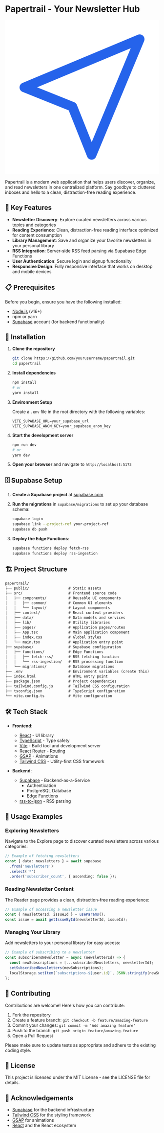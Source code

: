 # Papertrail - Your Newsletter Hub

![Papertrail Logo](/public/papertrail.svg)

Papertrail is a modern web application that helps users discover, organize, and read newsletters in one centralized platform. Say goodbye to cluttered inboxes and hello to a clean, distraction-free reading experience.

## 🚀 Key Features

- **Newsletter Discovery**: Explore curated newsletters across various topics and categories
- **Reading Experience**: Clean, distraction-free reading interface optimized for content consumption
- **Library Management**: Save and organize your favorite newsletters in your personal library
- **RSS Integration**: Server-side RSS feed parsing via Supabase Edge Functions
- **User Authentication**: Secure login and signup functionality
- **Responsive Design**: Fully responsive interface that works on desktop and mobile devices

## 📋 Prerequisites

Before you begin, ensure you have the following installed:
- [Node.js](https://nodejs.org/) (v16+)
- npm or yarn
- [Supabase](https://supabase.com/) account (for backend functionality)

## 🔧 Installation

1. **Clone the repository**
   ```bash
   git clone https://github.com/yourusername/papertrail.git
   cd papertrail
   ```

2. **Install dependencies**
   ```bash
   npm install
   # or
   yarn install
   ```

3. **Environment Setup**
   
   Create a `.env` file in the root directory with the following variables:
   ```
   VITE_SUPABASE_URL=your_supabase_url
   VITE_SUPABASE_ANON_KEY=your_supabase_anon_key
   ```

4. **Start the development server**
   ```bash
   npm run dev
   # or
   yarn dev
   ```

5. **Open your browser** and navigate to `http://localhost:5173`

## 🗄️ Supabase Setup

1. **Create a Supabase project** at [supabase.com](https://supabase.com/)

2. **Run the migrations** in `supabase/migrations` to set up your database schema:
   ```bash
   supabase login
   supabase link --project-ref your-project-ref
   supabase db push
   ```

3. **Deploy the Edge Functions**:
   ```bash
   supabase functions deploy fetch-rss
   supabase functions deploy rss-ingestion
   ```

## 🏗️ Project Structure

```
papertrail/
├── public/                  # Static assets
├── src/                     # Frontend source code
│   ├── components/          # Reusable UI components
│   │   ├── common/          # Common UI elements
│   │   └── layout/          # Layout components
│   ├── context/             # React context providers
│   ├── data/                # Data models and services
│   ├── lib/                 # Utility libraries
│   ├── pages/               # Application pages/routes
│   ├── App.tsx              # Main application component
│   ├── index.css            # Global styles
│   └── main.tsx             # Application entry point
├── supabase/                # Supabase configuration
│   ├── functions/           # Edge Functions
│   │   ├── fetch-rss/       # RSS fetching function
│   │   └── rss-ingestion/   # RSS processing function
│   └── migrations/          # Database migrations
├── .env                     # Environment variables (create this)
├── index.html               # HTML entry point
├── package.json             # Project dependencies
├── tailwind.config.js       # Tailwind CSS configuration
├── tsconfig.json            # TypeScript configuration
└── vite.config.ts           # Vite configuration
```

## 🛠️ Tech Stack

- **Frontend**:
  - [React](https://reactjs.org/) - UI library
  - [TypeScript](https://www.typescriptlang.org/) - Type safety
  - [Vite](https://vitejs.dev/) - Build tool and development server
  - [React Router](https://reactrouter.com/) - Routing
  - [GSAP](https://greensock.com/gsap/) - Animations
  - [Tailwind CSS](https://tailwindcss.com/) - Utility-first CSS framework

- **Backend**:
  - [Supabase](https://supabase.com/) - Backend-as-a-Service
    - Authentication
    - PostgreSQL Database
    - Edge Functions
  - [rss-to-json](https://www.npmjs.com/package/rss-to-json) - RSS parsing

## 📝 Usage Examples

### Exploring Newsletters

Navigate to the Explore page to discover curated newsletters across various categories:

```typescript
// Example of fetching newsletters
const { data: newsletters } = await supabase
  .from('newsletters')
  .select('*')
  .order('subscriber_count', { ascending: false });
```

### Reading Newsletter Content

The Reader page provides a clean, distraction-free reading experience:

```typescript
// Example of accessing a newsletter issue
const { newsletterId, issueId } = useParams();
const issue = await getIssueById(newsletterId, issueId);
```

### Managing Your Library

Add newsletters to your personal library for easy access:

```typescript
// Example of subscribing to a newsletter
const subscribeToNewsletter = async (newsletterId) => {
  const newSubscriptions = [...subscribedNewsletters, newsletterId];
  setSubscribedNewsletters(newSubscriptions);
  localStorage.setItem(`subscriptions-${user.id}`, JSON.stringify(newSubscriptions));
};
```

## 🤝 Contributing

Contributions are welcome! Here's how you can contribute:

1. Fork the repository
2. Create a feature branch: `git checkout -b feature/amazing-feature`
3. Commit your changes: `git commit -m 'Add amazing feature'`
4. Push to the branch: `git push origin feature/amazing-feature`
5. Open a Pull Request

Please make sure to update tests as appropriate and adhere to the existing coding style.

## 📄 License

This project is licensed under the MIT License - see the LICENSE file for details.

## 🙏 Acknowledgements

- [Supabase](https://supabase.com/) for the backend infrastructure
- [Tailwind CSS](https://tailwindcss.com/) for the styling framework
- [GSAP](https://greensock.com/gsap/) for animations
- [React](https://reactjs.org/) and the React ecosystem
